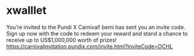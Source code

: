 # xwalllet
You’re invited to the Pundi X Carnival! bemi has sent you an invite code. Sign up now with the code to redeem your reward and stand a chance to receive up to US$1,000,000 worth of prizes! https://carnivalinvitation.pundix.com/invite.html?inviteCode=OCHL
